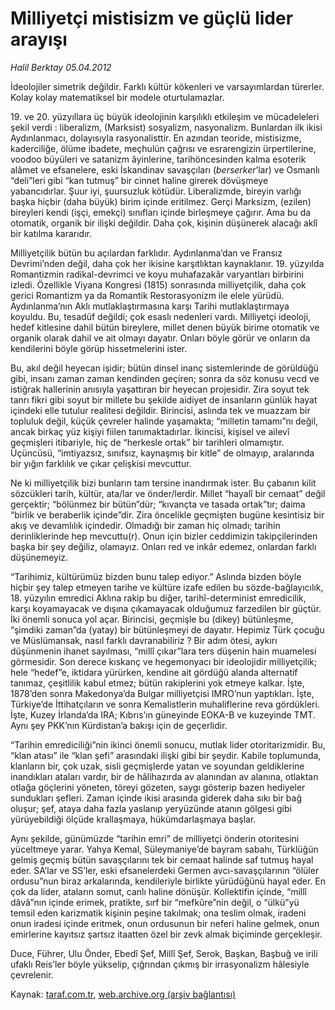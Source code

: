 # Milliyetçi mistisizm ve güçlü lider arayışı

*Halil Berktay 05.04.2012*

<div class="yazi"><p>İdeolojiler simetrik değildir. Farklı kültür kökenleri ve varsayımlardan türerler. Kolay kolay matematiksel bir modele oturtulamazlar. </p>
<p>19. ve 20. yüzyıllara üç büyük ideolojinin karşılıklı etkileşim ve mücadeleleri şekil verdi : liberalizm, (Marksist) sosyalizm, nasyonalizm. Bunlardan ilk ikisi Aydınlanmacı, dolayısıyla rasyonalisttir. En azından teoride, mistisizme, kaderciliğe, ölüme ibadete, meçhulün çağrısı ve esrarengizin ürpertilerine, voodoo büyüleri ve satanizm âyinlerine, tarihöncesinden kalma esoterik alâmet ve efsanelere, eski İskandinav savaşçıları (<i>berserker</i>’lar) ve Osmanlı “deli”leri gibi “kan tutmuş” bir cinnet haline girerek dövüşmeye yabancıdırlar. Şuur iyi, şuursuzluk kötüdür. Liberalizmde, bireyin varlığı başka hiçbir (daha büyük) birim içinde eritilmez. Gerçi Marksizm, (ezilen) bireyleri kendi (işçi, emekçi) sınıfları içinde birleşmeye çağırır. Ama bu da otomatik, organik bir ilişki değildir. Daha çok, kişinin düşünerek alacağı aklî bir katılma kararıdır.          </p>
<p>Milliyetçilik bütün bu açılardan farklıdır. Aydınlanma’dan ve Fransız Devrimi’nden değil, daha çok her ikisine karşıtlıktan kaynaklanır. 19. yüzyılda Romantizmin radikal-devrimci ve koyu muhafazakâr varyantları birbirini izledi. Özellikle Viyana Kongresi (1815) sonrasında milliyetçilik, daha çok gerici Romantizm ya da Romantik Restorasyonizm ile elele yürüdü. Aydınlanma’nın Aklı mutlaklaştırmasına karşı Tarihi mutlaklaştırmaya koyuldu. Bu, tesadüf değildi; çok esaslı nedenleri vardı. Milliyetçi ideoloji, hedef kitlesine dahil bütün bireylere, millet denen büyük birime otomatik ve organik olarak dahil ve ait olmayı dayatır. Onları böyle görür ve onların da kendilerini böyle görüp hissetmelerini ister. </p>
<p>Bu, akıl değil heyecan işidir; bütün dinsel inanç sistemlerinde de görüldüğü gibi, insanı zaman zaman kendinden geçiren; sonra da söz konusu vecd ve istiğrak hallerinin anısıyla yaşattıran bir heyecan projesidir. Zira soyut tek tanrı fikri gibi soyut bir millete bu şekilde aidiyet de insanların günlük hayat içindeki elle tutulur realitesi değildir. Birincisi, aslında tek ve muazzam bir topluluk değil, küçük çevreler halinde yaşamakta; “milletin tamamı”nı değil, ancak birkaç yüz kişiyi fiilen tanımaktadırlar. İkincisi, kişisel ve ailevî geçmişleri itibariyle, hiç de “herkesle ortak” bir tarihleri olmamıştır. Üçüncüsü, “imtiyazsız, sınıfsız, kaynaşmış bir kitle” de olmayıp, aralarında bir yığın farklılık ve çıkar çelişkisi mevcuttur. </p>
<p>Ne ki milliyetçilik bizi bunların tam tersine inandırmak ister. Bu çabanın kilit sözcükleri tarih, kültür, ata/lar ve önder/lerdir. Millet “hayalî bir cemaat” değil gerçektir; “bölünmez bir bütün”dür; “kıvançta ve tasada ortak”tır; daima “birlik ve beraberlik içinde”dir. Zira öncelikle geçmişten bugüne kesintisiz bir akış ve devamlılık içindedir. Olmadığı bir zaman hiç olmadı; tarihin derinliklerinde hep mevcuttu(r). Onun için bizler ceddimizin takipçilerinden başka bir şey değiliz, olamayız. Onları red ve inkâr edemez, onlardan farklı düşünemeyiz. </p>
<p>“Tarihimiz, kültürümüz bizden bunu talep ediyor.” Aslında bizden böyle hiçbir şey talep etmeyen tarihe ve kültüre izafe edilen bu sözde-bağlayıcılık, 18. yüzyılın emredici Aklına rakip bu diğer, tarihî-determinist emredicilik, karşı koyamayacak ve dışına çıkamayacak olduğumuz farzedilen bir güçtür. İki önemli sonuca yol açar. Birincisi, geçmişle bu (dikey) bütünleşme, “şimdiki zaman”da (yatay) bir bütünleşmeyi de dayatır. Hepimiz Türk çocuğu ve Müslümansak, nasıl farklı davranabiliriz ? Bir adım ötesi, aykırı düşünmenin ihanet sayılması, “millî çıkar”lara ters düşenin hain muamelesi görmesidir. Son derece kıskanç ve hegemonyacı bir ideolojidir milliyetçilik; hele “hedef”e, iktidara yürürken, kendine ait gördüğü alanda alternatif tanımaz, çeşitlilik kabul etmez; bütün rakiplerini yok etmeye kalkar. İşte, 1878’den sonra Makedonya’da Bulgar milliyetçisi IMRO’nun yaptıkları. İşte, Türkiye’de İttihatçıların ve sonra Kemalistlerin muhaliflerine reva gördükleri. İşte, Kuzey İrlanda’da IRA; Kıbrıs’ın güneyinde EOKA-B ve kuzeyinde TMT. Aynı şey PKK’nın Kürdistan’a bakışı için de geçerlidir. </p>
<p>“Tarihin emrediciliği”nin ikinci önemli sonucu, mutlak lider otoritarizmidir. Bu, “klan atası” ile “klan şefi” arasındaki ilişki gibi bir şeydir. Kabile toplumunda, klanların bir, çok uzak, sisli geçmişlerde yatan ve soyundan geldiklerine inandıkları ataları vardır, bir de hâlihazırda av alanından av alanına, otlaktan otlağa göçlerini yöneten, töreyi gözeten, saygı gösterip bazen hediyeler sundukları şefleri. Zaman içinde ikisi arasında giderek daha sıkı bir bağ oluşur; şef, ataya daha fazla yaslanıp yeryüzünde atanın gölgesi gibi yürüyebildiği ölçüde krallaşmaya, hükümdarlaşmaya başlar. </p>
<p>Aynı şekilde, günümüzde “tarihin emri” de milliyetçi önderin otoritesini yüceltmeye yarar. Yahya Kemal, Süleymaniye’de bayram sabahı, Türklüğün gelmiş geçmiş bütün savaşçılarını tek bir cemaat halinde saf tutmuş hayal eder. SA’lar ve SS’ler, eski efsanelerdeki Germen avcı-savaşçılarının “ölüler ordusu”nun biraz arkalarında, kendileriyle birlikte yürüdüğünü hayal eder. En çok da lider, ataların somut, canlı haline dönüşür. Kollektifin içinde, “millî dâvâ”nın içinde erimek, pratikte, sırf bir “mefkûre”nin değil, o “ülkü”yü temsil eden karizmatik kişinin peşine takılmak; ona teslim olmak, iradeni onun iradesi içinde eritmek, onun ordusunun bir neferi haline gelmek, onun emirlerine kayıtsız şartsız itaatten özel bir zevk almak biçiminde gerçekleşir. </p>
<p>Duce, Führer, Ulu Önder, Ebedî Şef, Millî Şef, Serok, Başkan, Başbuğ ve irili ufaklı Reis’ler böyle yükselip, çığrından çıkmış bir irrasyonalizm hâlesiyle çevrelenir.</p>
</div>

Kaynak: [taraf.com.tr](http://www.taraf.com.tr/halil-berktay/makale-milliyetci-mistisizm-ve-guclu-lider-arayisi.htm), [web.archive.org (arşiv bağlantısı)](http://web.archive.org/web/20130823061155/http://www.taraf.com.tr/halil-berktay/makale-milliyetci-mistisizm-ve-guclu-lider-arayisi.htm)
